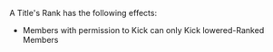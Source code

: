 A Title's Rank has the following effects:
* Members with permission to Kick can only Kick lowered-Ranked Members
